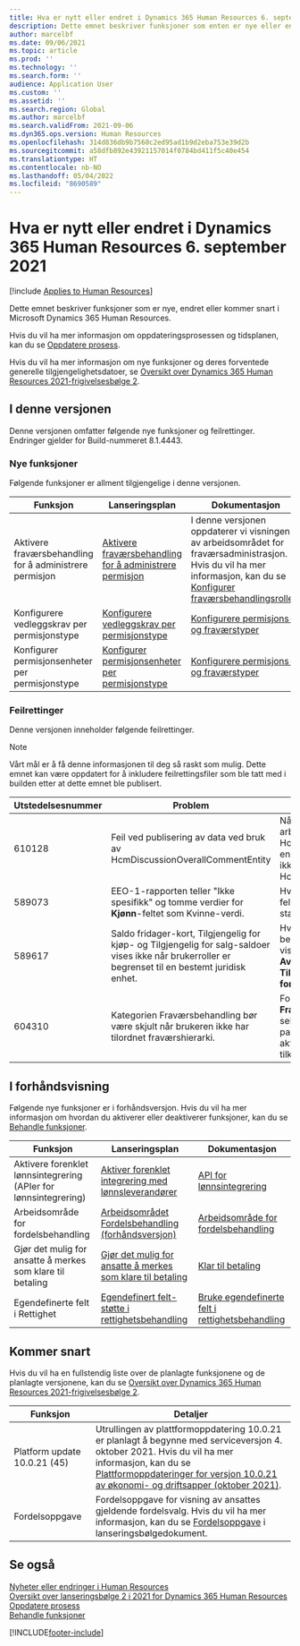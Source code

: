 ```yaml
---
title: Hva er nytt eller endret i Dynamics 365 Human Resources 6. september 2021
description: Dette emnet beskriver funksjoner som enten er nye eller endret i Microsoft Dynamics 365 Human Resources for 6. september 2021.
author: marcelbf
ms.date: 09/06/2021
ms.topic: article
ms.prod: ''
ms.technology: ''
ms.search.form: ''
audience: Application User
ms.custom: ''
ms.assetid: ''
ms.search.region: Global
ms.author: marcelbf
ms.search.validFrom: 2021-09-06
ms.dyn365.ops.version: Human Resources
ms.openlocfilehash: 314d836db9b7560c2ed95ad1b9d2eba753e39d2b
ms.sourcegitcommit: a58dfb892e43921157014f0784bd411f5c40e454
ms.translationtype: HT
ms.contentlocale: nb-NO
ms.lasthandoff: 05/04/2022
ms.locfileid: "8690589"
---
```

# <a name="whats-new-or-changed-in-dynamics-365-human-resources-september-6-2021"></a>Hva er nytt eller endret i Dynamics 365 Human Resources 6. september 2021

[!include [Applies to Human Resources](../includes/applies-to-hr.md)]

Dette emnet beskriver funksjoner som er nye, endret eller kommer snart i Microsoft Dynamics 365 Human Resources.

Hvis du vil ha mer informasjon om oppdateringsprosessen og tidsplanen, kan du se [Oppdatere prosess](hr-admin-setup-update-process.md).

Hvis du vil ha mer informasjon om nye funksjoner og deres forventede generelle tilgjengelighetsdatoer, se [Oversikt over Dynamics 365 Human Resources 2021-frigivelsesbølge 2](/dynamics365-release-plan/2021wave2/human-resources/dynamics365-human-resources/).

## <a name="in-this-release"></a>I denne versjonen

Denne versjonen omfatter følgende nye funksjoner og feilrettinger. Endringer gjelder for Build-nummeret 8.1.4443.

### <a name="new-features"></a>Nye funksjoner

Følgende funksjoner er allment tilgjengelige i denne versjonen.

| Funksjon | Lanseringsplan | Dokumentasjon |
|---|---|---|
| Aktivere fraværsbehandling for å administrere permisjon | [Aktivere fraværsbehandling for å administrere permisjon](/dynamics365-release-plan/2021wave1/human-resources/dynamics365-human-resources/enable-absence-manager-manage-leave) | I denne versjonen oppdaterer vi visningen av arbeidsområdet for fraværsadministrasjon. Hvis du vil ha mer informasjon, kan du se [Konfigurer fraværsbehandlingsrollen](https://go.microsoft.com/fwlink/?linkid=2168107). |
| Konfigurere vedleggskrav per permisjonstype | [Konfigurere vedleggskrav per permisjonstype](/dynamics365-release-plan/2021wave1/human-resources/dynamics365-human-resources/mandate-attachments-specific-leave-types) | [Konfigurere permisjons- og fraværstyper](https://go.microsoft.com/fwlink/?linkid=2168108) |
| Konfigurer permisjonsenheter per permisjonstype | [Konfigurer permisjonsenheter per permisjonstype](/dynamics365-release-plan/2021wave1/human-resources/dynamics365-human-resources/configure-leave-units-per-leave-type) | [Konfigurere permisjons- og fraværstyper](https://go.microsoft.com/fwlink/?linkid=2168215) |

### <a name="bug-fixes"></a>Feilrettinger

Denne versjonen inneholder følgende feilrettinger.

> [!NOTE]
> Vårt mål er å få denne informasjonen til deg så raskt som mulig. Dette emnet kan være oppdatert for å inkludere feilrettingsfiler som ble tatt med i builden etter at dette emnet ble publisert.

| Utstedelsesnummer | Problem | beskrivelse |
|---|---|---|
| 610128 | Feil ved publisering av data ved bruk av HcmDiscussionOverallCommentEntity | Når data publiseres fra en Excel-arbeidsbok til HcmDiscussionOverralCommentEntity-enheten, oppstår følgende feil: Finner ikke datakildeposten av typen HcmTopicOverrall. |
| 589073 | EEO-1-rapporten teller "Ikke spesifikk" og tomme verdier for **Kjønn**-feltet som Kvinne-verdi. | Hvis **Mann** ikke er angitt for **Kjønn**-feltet, genererer EEO-1-rapporten standardverdien **Kvinne**. |
| 589617 | Saldo fridager-kort, Tilgjengelig for kjøp- og Tilgjengelig for salg-saldoer vises ikke når brukerroller er begrenset til en bestemt juridisk enhet. | Hvis brukeren (ansattrollen) er begrenset til en bestemt juridisk enhet, vises ikke saldoene riktig på kortet **Avspaseringssaldoer** og i feltene **Tilgjengelig for kjøp** og **Tilgjengelig for salg**. |
| 604310 | Kategorien Fraværsbehandling bør være skjult når brukeren ikke har tilordnet fraværshierarki. | For en gitt juridisk enhet bør kategorien **Fraværsbehandling** være skjult i selvbetjeningsportalen med mindre parameteren for flere firmaer er aktivert, og minst ett fraværshierarki er tilknyttet brukeren. |

## <a name="in-preview"></a>I forhåndsvisning

Følgende nye funksjoner er i forhåndsversjon. Hvis du vil ha mer informasjon om hvordan du aktiverer eller deaktiverer funksjoner, kan du se [Behandle funksjoner](hr-admin-manage-features.md).

| Funksjon | Lanseringsplan | Dokumentasjon |
|---|---|---|
| Aktivere forenklet lønnsintegrering (APIer for lønnsintegrering) | [Aktiver forenklet integrering med lønnsleverandører](/dynamics365-release-plan/2021wave1/human-resources/dynamics365-human-resources/enable-simplified-integration-payroll-providers) | [API for lønnsintegrering](hr-admin-integration-payroll-api-introduction.md) |
| Arbeidsområde for fordelsbehandling | [Arbeidsområdet Fordelsbehandling (forhåndsversjon)](/dynamics365-release-plan/2020wave2/human-resources/dynamics365-human-resources/benefits-management-workspace) | [Arbeidsområde for fordelsbehandling](hr-benefits-management-workspace.md) |
| Gjør det mulig for ansatte å merkes som klare til betaling | [Gjør det mulig for ansatte å merkes som klare til betaling](/dynamics365-release-plan/2021wave1/human-resources/dynamics365-human-resources/enable-employees-be-marked-as-ready-pay) | [Klar til betaling](/dynamics365/human-resources/hr-compensation-payroll) |
| Egendefinerte felt i Rettighet |[Egendefinert felt-støtte i rettighetsbehandling](/dynamics365-release-plan/2021wave1/human-resources/dynamics365-human-resources/custom-field-support-benefits-management) | [Bruke egendefinerte felt i rettighetsbehandling](/dynamics365/human-resources/hr-benefits-setup-eligibility-rules#using-custom-fields-in-eligibility-rules) |

## <a name="coming-soon"></a>Kommer snart

Hvis du vil ha en fullstendig liste over de planlagte funksjonene og de planlagte versjonene, kan du se [Oversikt over Dynamics 365 Human Resources 2021-frigivelsesbølge 2](/dynamics365-release-plan/2021wave2/human-resources/dynamics365-human-resources/).

| Funksjon | Detaljer |
|---|---|
| Platform update 10.0.21 (45) | Utrullingen av plattformoppdatering 10.0.21 er planlagt å begynne med serviceversjon 4. oktober 2021. Hvis du vil ha mer informasjon, kan du se [Plattformoppdateringer for versjon 10.0.21 av økonomi- og driftsapper (oktober 2021)](/dynamics365/fin-ops-core/dev-itpro/get-started/whats-new-platform-updates-10-0-21). |
| Fordelsoppgave | Fordelsoppgave for visning av ansattes gjeldende fordelsvalg. Hvis du vil ha mer informasjon, kan du se [Fordelsoppgave](/dynamics365-release-plan/2021wave1/human-resources/dynamics365-human-resources/benefits-summary-statement) i lanseringsbølgedokument. |

## <a name="see-also"></a>Se også

[Nyheter eller endringer i Human Resources](hr-admin-whats-new.md)</br>
[Oversikt over lanseringsbølge 2 i 2021 for Dynamics 365 Human Resources](/dynamics365-release-plan/2021wave2/human-resources/dynamics365-human-resources/)</br>
[Oppdatere prosess](hr-admin-setup-update-process.md)</br>
[Behandle funksjoner](hr-admin-manage-features.md)

[!INCLUDE[footer-include](../includes/footer-banner.md)]
